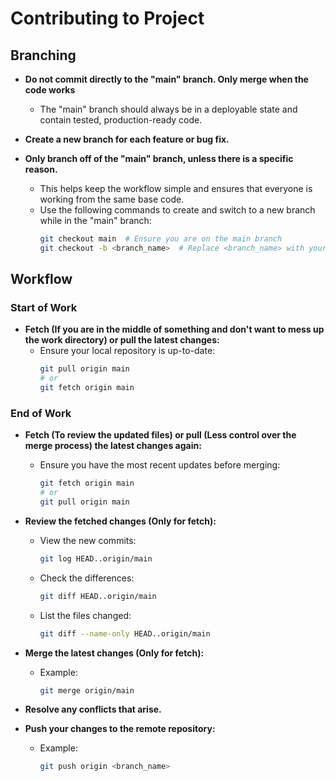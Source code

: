 # Contributing to Project

## Branching
- **Do not commit directly to the "main" branch. Only merge when the code works**
  - The "main" branch should always be in a deployable state and contain tested, production-ready code.

- **Create a new branch for each feature or bug fix.**

- **Only branch off of the "main" branch, unless there is a specific reason.**
  - This helps keep the workflow simple and ensures that everyone is working from the same base code.
  - Use the following commands to create and switch to a new branch while in the "main" branch:
    ```sh
    git checkout main  # Ensure you are on the main branch
    git checkout -b <branch_name>  # Replace <branch_name> with your branch name
    ```

## Workflow

### Start of Work
- **Fetch (If you are in the middle of something and don't want to mess up the work directory) or pull the latest changes:**
  - Ensure your local repository is up-to-date:
    ```sh
    git pull origin main
    # or
    git fetch origin main
    ```

### End of Work
- **Fetch (To review the updated files) or pull (Less control over the merge process) the latest changes again:**
  - Ensure you have the most recent updates before merging:
    ```sh
    git fetch origin main
    # or
    git pull origin main 
    ```
- **Review the fetched changes (Only for fetch):**
  - View the new commits:
    ```sh
    git log HEAD..origin/main
    ```
  - Check the differences:
    ```sh
    git diff HEAD..origin/main
    ```
  - List the files changed:
    ```sh
    git diff --name-only HEAD..origin/main
    ```

- **Merge the latest changes (Only for fetch):**
  - Example:
    ```sh
    git merge origin/main
    ```
- **Resolve any conflicts that arise.**

- **Push your changes to the remote repository:**
  - Example:
    ```sh
    git push origin <branch_name>
    ```